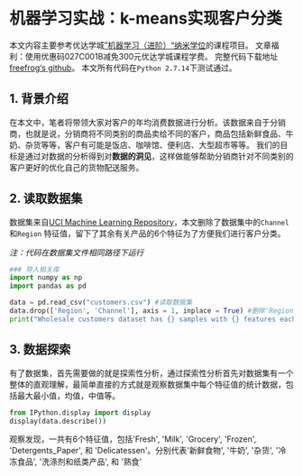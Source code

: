 # 机器学习实战：k-means实现客户分类
本文内容主要参考优达学城[”机器学习（进阶）“纳米学位](https://cn.udacity.com/course/machine-learning-engineer-nanodegree--nd009-cn-advanced)的课程项目。
文章福利：使用优惠码027C001B减免300元优达学城课程学费。
完整代码下载地址[freefrog‘s github](https://github.com/freefrog1986/Articles)。
本文所有代码在`Python 2.7.14`下测试通过。

## 1. 背景介绍
在本文中，笔者将带领大家对客户的年均消费数据进行分析。该数据来自于分销商，也就是说，分销商将不同类别的商品卖给不同的客户，商品包括新鲜食品、牛奶、杂货等等，客户有可能是饭店、咖啡馆、便利店、大型超市等等。
我们的目标是通过对数据的分析得到对**数据的洞见**，这样做能够帮助分销商针对不同类别的客户更好的优化自己的货物配送服务。

## 2. 读取数据集
数据集来自[UCI Machine Learning Repository](https://archive.ics.uci.edu/ml/datasets/Wholesale+customers)，本文删除了数据集中的`Channel`和`Region` 特征值，留下了其余有关产品的6个特征为了方便我们进行客户分类。
 
*注：代码在数据集文件相同路径下运行*

```python
### 导入相关库
import numpy as np
import pandas as pd

data = pd.read_csv("customers.csv") #读取数据集
data.drop(['Region', 'Channel'], axis = 1, inplace = True) #删除'Region', 'Channel'特征
print("Wholesale customers dataset has {} samples with {} features each.".format(*data.shape))
```

## 3. 数据探索
有了数据集，首先需要做的就是探索性分析，通过探索性分析首先对数据集有一个整体的直观理解，最简单直接的方式就是观察数据集中每个特征值的统计数据，包括最大最小值，均值，中值等。

```python
from IPython.display import display 
display(data.describe())
```


观察发现，一共有6个特征值，包括'Fresh', 'Milk', 'Grocery', 'Frozen', 'Detergents_Paper', 和 'Delicatessen'。分别代表'新鲜食物', '牛奶', '杂货', '冷冻食品', '洗涤剂和纸类产品', 和 '熟食'


